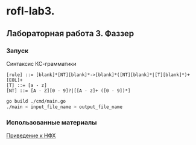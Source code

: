 # rofl-lab3. 

## Лабораторная работа 3. Фаззер

### Запуск

Синтаксис КС-грамматики
```
[rule] ::= [blank]*[NT][blank]*->[blank]*([NT][blank]*|[T][blank]*)+[EOL]+
[T] ::= [a - z]
[NT] ::= [A - Z][0 - 9]?|[[A - z]+ ([0 - 9])*]
```

```bash
go build ./cmd/main.go
./main < input_file_name > output_file_name
```

### Использованные материалы

[Приведение к НФХ](https://neerc.ifmo.ru/wiki/index.php?title=Нормальная_форма_Хомского)